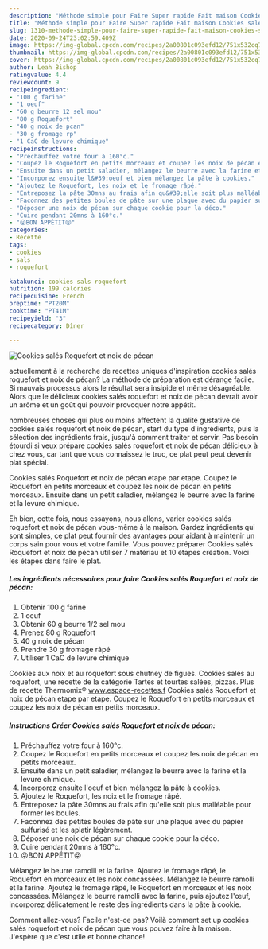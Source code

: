 ```yaml
---
description: "Méthode simple pour Faire Super rapide Fait maison Cookies salés Roquefort et noix de pécan"
title: "Méthode simple pour Faire Super rapide Fait maison Cookies salés Roquefort et noix de pécan"
slug: 1310-methode-simple-pour-faire-super-rapide-fait-maison-cookies-sales-roquefort-et-noix-de-pecan
date: 2020-09-24T23:02:59.409Z
image: https://img-global.cpcdn.com/recipes/2a00801c093efd12/751x532cq70/cookies-sales-roquefort-et-noix-de-pecan-photo-principale-de-la-recette.jpg
thumbnail: https://img-global.cpcdn.com/recipes/2a00801c093efd12/751x532cq70/cookies-sales-roquefort-et-noix-de-pecan-photo-principale-de-la-recette.jpg
cover: https://img-global.cpcdn.com/recipes/2a00801c093efd12/751x532cq70/cookies-sales-roquefort-et-noix-de-pecan-photo-principale-de-la-recette.jpg
author: Leah Bishop
ratingvalue: 4.4
reviewcount: 9
recipeingredient:
- "100 g farine"
- "1 oeuf"
- "60 g beurre 12 sel mou"
- "80 g Roquefort"
- "40 g noix de pcan"
- "30 g fromage rp"
- "1 CaC de levure chimique"
recipeinstructions:
- "Préchauffez votre four à 160°c."
- "Coupez le Roquefort en petits morceaux et coupez les noix de pécan en petits morceaux."
- "Ensuite dans un petit saladier, mélangez le beurre avec la farine et la levure chimique."
- "Incorporez ensuite l&#39;oeuf et bien mélangez la pâte à cookies."
- "Ajoutez le Roquefort, les noix et le fromage râpé."
- "Entreposez la pâte 30mns au frais afin qu&#39;elle soit plus malléable pour former les boules."
- "Faconnez des petites boules de pâte sur une plaque avec du papier sulfurisé et les aplatir légèrement."
- "Déposer une noix de pécan sur chaque cookie pour la déco."
- "Cuire pendant 20mns à 160°c."
- "😜BON APPÉTIT😜"
categories:
- Recette
tags:
- cookies
- sals
- roquefort

katakunci: cookies sals roquefort 
nutrition: 199 calories
recipecuisine: French
preptime: "PT20M"
cooktime: "PT41M"
recipeyield: "3"
recipecategory: Dîner

---
```



![Cookies salés Roquefort et noix de pécan](https://img-global.cpcdn.com/recipes/2a00801c093efd12/751x532cq70/cookies-sales-roquefort-et-noix-de-pecan-photo-principale-de-la-recette.jpg)

actuellement à la recherche de recettes uniques d'inspiration cookies salés roquefort et noix de pécan? La méthode de préparation est dérange facile. Si mauvais processus alors le résultat sera insipide et même désagréable. Alors que le délicieux cookies salés roquefort et noix de pécan devrait avoir un arôme et un goût qui pouvoir provoquer notre appétit.

nombreuses choses qui plus ou moins affectent la qualité gustative de cookies salés roquefort et noix de pécan, start du type d'ingrédients, puis la sélection des ingrédients frais, jusqu'à comment traiter et servir. Pas besoin étourdi si veux prépare cookies salés roquefort et noix de pécan délicieux à chez vous, car tant que vous connaissez le truc, ce plat peut peut devenir plat spécial.

Cookies salés Roquefort et noix de pécan etape par etape. Coupez le Roquefort en petits morceaux et coupez les noix de pécan en petits morceaux. Ensuite dans un petit saladier, mélangez le beurre avec la farine et la levure chimique.


Eh bien, cette fois, nous essayons, nous allons, varier cookies salés roquefort et noix de pécan vous-même à la maison. Gardez ingrédients qui sont simples, ce plat peut fournir des avantages pour aidant à maintenir un corps sain pour vous et votre famille. Vous pouvez préparer Cookies salés Roquefort et noix de pécan utiliser 7 matériau et 10 étapes création. Voici les étapes dans faire le plat.

<!--inarticleads1-->

##### Les ingrédients nécessaires pour faire Cookies salés Roquefort et noix de pécan:

1. Obtenir 100 g farine
1.  1 oeuf
1. Obtenir 60 g beurre 1/2 sel mou
1. Prenez 80 g Roquefort
1.  40 g noix de pécan
1. Prendre 30 g fromage râpé
1. Utiliser 1 CaC de levure chimique


Cookies aux noix et au roquefort sous chutney de figues. Cookies salés au roquefort, une recette de la catégorie Tartes et tourtes salées, pizzas. Plus de recette Thermomix® www.espace-recettes.f Cookies salés Roquefort et noix de pécan etape par etape. Coupez le Roquefort en petits morceaux et coupez les noix de pécan en petits morceaux. 

<!--inarticleads2-->

##### Instructions Créer Cookies salés Roquefort et noix de pécan:

1. Préchauffez votre four à 160°c.
1. Coupez le Roquefort en petits morceaux et coupez les noix de pécan en petits morceaux.
1. Ensuite dans un petit saladier, mélangez le beurre avec la farine et la levure chimique.
1. Incorporez ensuite l&#39;oeuf et bien mélangez la pâte à cookies.
1. Ajoutez le Roquefort, les noix et le fromage râpé.
1. Entreposez la pâte 30mns au frais afin qu&#39;elle soit plus malléable pour former les boules.
1. Faconnez des petites boules de pâte sur une plaque avec du papier sulfurisé et les aplatir légèrement.
1. Déposer une noix de pécan sur chaque cookie pour la déco.
1. Cuire pendant 20mns à 160°c.
1. 😜BON APPÉTIT😜


Mélangez le beurre ramolli et la farine. Ajoutez le fromage râpé, le Roquefort en morceaux et les noix concassées. Mélangez le beurre ramolli et la farine. Ajoutez le fromage râpé, le Roquefort en morceaux et les noix concassées. Mélangez le beurre ramolli avec la farine, puis ajoutez l&#39;œuf, incorporez délicatement le reste des ingrédients dans la pâte à cookie. 


Comment allez-vous? Facile n'est-ce pas? Voilà comment set up cookies salés roquefort et noix de pécan que vous pouvez faire à la maison. J'espère que c'est utile et bonne chance!
